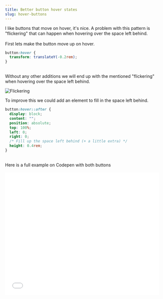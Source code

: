 ```yaml
---
title: Better button hover states
slug: hover-buttons
---
```


I like buttons that move on hover, it's nice. A problem with this pattern is "flickering" that can happen when hovering over the space left behind.
<br/><br/>
First lets make the button move up on hover.
```css
button:hover {
  transform: translateY(-0.2rem);
}
```
<br/>
Without any other additions we will end up with the mentioned "flickering" when hovering over the space left behind.

![Flickering ](images/hover-button.gif)

To improve this we could add an element to fill in the space left behind.
```css
button:hover::after {
  display: block;
  content: "";
  position: absolute;
  top: 100%;
  left: 0;
  right: 0;
  /* Fill up the space left behind (+ a little extra) */
  height: 0.4rem; 
}
```
<br/>
Here is a full example on Codepen with both buttons
<br/><br/>
<iframe height="400" style="width: 100%;" scrolling="no" title="Better Moving Button Hover" src="//codepen.io/Samic8/embed/XwvPLq/?height=400&theme-id=dark&default-tab=css,result" frameborder="no" allowtransparency="true" allowfullscreen="true">
  See the Pen <a href='https://codepen.io/Samic8/pen/XwvPLq/'>Better Moving Button Hover</a> by Sam Dawson
  (<a href='https://codepen.io/Samic8'>@Samic8</a>) on <a href='https://codepen.io'>CodePen</a>.
</iframe>